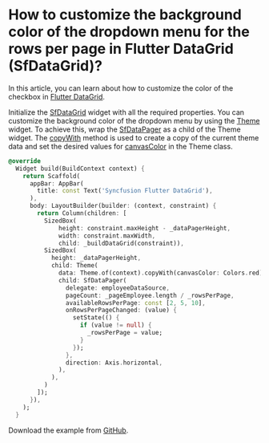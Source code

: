 # How to customize the background color of the dropdown menu for the rows per page in Flutter DataGrid (SfDataGrid)?

In this article, you can learn about how to customize the color of the checkbox in [Flutter DataGrid](https://www.syncfusion.com/flutter-widgets/flutter-datagrid).

Initialize the [SfDataGrid](https://pub.dev/documentation/syncfusion_flutter_datagrid/latest/datagrid/SfDataGrid-class.html) widget with all the required properties. You can customize the background color of the dropdown menu by using the [Theme](https://api.flutter.dev/flutter/material/Theme-class.html) widget. To achieve this, wrap the [SfDataPager](https://pub.dev/documentation/syncfusion_flutter_datagrid/latest/datagrid/SfDataPager-class.html) as a child of the Theme widget. The [copyWith](https://api.flutter.dev/flutter/material/TextTheme/copyWith.html) method is used to create a copy of the current theme data and set the desired values for [canvasColor](https://api.flutter.dev/flutter/material/ThemeData/canvasColor.html) in the Theme class.

```dart
@override
  Widget build(BuildContext context) {
    return Scaffold(
      appBar: AppBar(
        title: const Text('Syncfusion Flutter DataGrid'),
      ),
      body: LayoutBuilder(builder: (context, constraint) {
        return Column(children: [
          SizedBox(
              height: constraint.maxHeight - _dataPagerHeight,
              width: constraint.maxWidth,
              child: _buildDataGrid(constraint)),
          SizedBox(
            height: _dataPagerHeight,
            child: Theme(
              data: Theme.of(context).copyWith(canvasColor: Colors.red),
              child: SfDataPager(
                delegate: employeeDataSource,
                pageCount: _pageEmployee.length / _rowsPerPage,
                availableRowsPerPage: const [2, 5, 10],
                onRowsPerPageChanged: (value) {
                  setState(() {
                    if (value != null) {
                      _rowsPerPage = value;
                    }
                  });
                },
                direction: Axis.horizontal,
              ),
            ),
          )
        ]);
      }),
    );
  }
```

Download the example from [GitHub](https://github.com/SyncfusionExamples/How-to-customize-the-background-color-of-the-dropdown-menu-for-the-rows-per-page).
